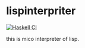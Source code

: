 # lispinterpriter
[![Haskell CI](https://github.com/TsukudaniVanish/lispinterpreter/actions/workflows/haskell.yml/badge.svg)](https://github.com/TsukudaniVanish/lispinterpreter/actions/workflows/haskell.yml)

this is mico interpreter of lisp.
